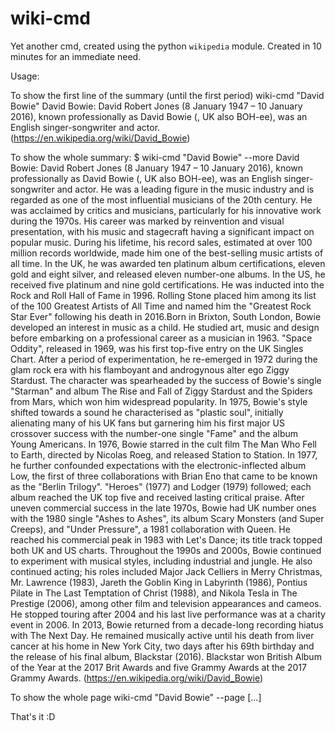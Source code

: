 # wiki-cmd

Yet another cmd, created using the python `wikipedia` module.
Created in 10 minutes for an immediate need.

Usage:

To show the first line of the summary (until the first period)
wiki-cmd "David Bowie"
David Bowie: David Robert Jones (8 January 1947 – 10 January 2016), known professionally as David Bowie (, UK also  BOH-ee), was an English singer-songwriter and actor.
(https://en.wikipedia.org/wiki/David_Bowie)

To show the whole summary:
$ wiki-cmd "David Bowie" --more
David Bowie: David Robert Jones (8 January 1947 – 10 January 2016), known professionally as David Bowie (, UK also  BOH-ee), was an English singer-songwriter and actor. He was a leading figure in the music industry and is regarded as one of the most influential musicians of the 20th century. He was acclaimed by critics and musicians, particularly for his innovative work during the 1970s. His career was marked by reinvention and visual presentation, with his music and stagecraft having a significant impact on popular music. During his lifetime, his record sales, estimated at over 100 million records worldwide, made him one of the best-selling music artists of all time. In the UK, he was awarded ten platinum album certifications, eleven gold and eight silver, and released eleven number-one albums. In the US, he received five platinum and nine gold certifications. He was inducted into the Rock and Roll Hall of Fame in 1996. Rolling Stone placed him among its list of the 100 Greatest Artists of All Time and named him the "Greatest Rock Star Ever" following his death in 2016.Born in Brixton, South London, Bowie developed an interest in music as a child. He studied art, music and design before embarking on a professional career as a musician in 1963. "Space Oddity", released in 1969, was his first top-five entry on the UK Singles Chart. After a period of experimentation, he re-emerged in 1972 during the glam rock era with his flamboyant and androgynous alter ego Ziggy Stardust. The character was spearheaded by the success of Bowie's single "Starman" and album The Rise and Fall of Ziggy Stardust and the Spiders from Mars, which won him widespread popularity. In 1975, Bowie's style shifted towards a sound he characterised as "plastic soul", initially alienating many of his UK fans but garnering him his first major US crossover success with the number-one single "Fame" and the album Young Americans. In 1976, Bowie starred in the cult film The Man Who Fell to Earth, directed by Nicolas Roeg, and released Station to Station. In 1977, he further confounded expectations with the electronic-inflected album Low, the first of three collaborations with Brian Eno that came to be known as the "Berlin Trilogy". "Heroes" (1977) and Lodger (1979) followed; each album reached the UK top five and received lasting critical praise.
After uneven commercial success in the late 1970s, Bowie had UK number ones with the 1980 single "Ashes to Ashes", its album Scary Monsters (and Super Creeps), and "Under Pressure", a 1981 collaboration with Queen. He reached his commercial peak in 1983 with Let's Dance; its title track topped both UK and US charts. Throughout the 1990s and 2000s, Bowie continued to experiment with musical styles, including industrial and jungle. He also continued acting; his roles included Major Jack Celliers in Merry Christmas, Mr. Lawrence (1983), Jareth the Goblin King in Labyrinth (1986), Pontius Pilate in The Last Temptation of Christ (1988), and Nikola Tesla in The Prestige (2006), among other film and television appearances and cameos. He stopped touring after 2004 and his last live performance was at a charity event in 2006. In 2013, Bowie returned from a decade-long recording hiatus with The Next Day. He remained musically active until his death from liver cancer at his home in New York City, two days after his 69th birthday and the release of his final album, Blackstar (2016). Blackstar won British Album of the Year at the 2017 Brit Awards and five Grammy Awards at the 2017 Grammy Awards.
(https://en.wikipedia.org/wiki/David_Bowie)


To show the whole page
wiki-cmd "David Bowie" --page
[...]

That's it :D
